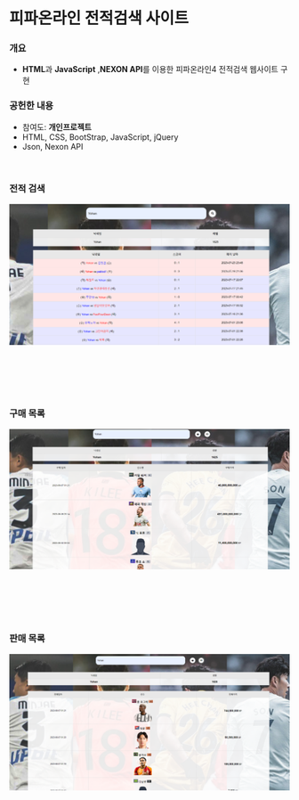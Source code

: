 # 피파온라인 전적검색 사이트

### 개요
* **HTML**과 **JavaScript** ,**NEXON API**를 이용한 피파온라인4 전적검색 웹사이트 구현 

### 공헌한 내용
* 참여도: **개인프로젝트**
* HTML, CSS, BootStrap, JavaScript, jQuery
* Json, Nexon API
<br>

### **전적 검색** 
![전적검색](./myweb/doc/MatchRecord.png)
<br><br><br><br><br><br>

### **구매 목록**  
![구매목록](./myweb/doc/BuyRecord.png)
<br><br><br><br><br><br>

### **판매 목록**  
![판매목록](./myweb/doc/SellRecord.png)
